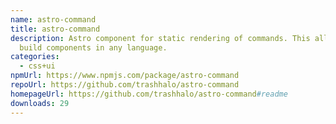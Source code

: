 ```yaml
---
name: astro-command
title: astro-command
description: Astro component for static rendering of commands. This allows you
  build components in any language.
categories:
  - css+ui
npmUrl: https://www.npmjs.com/package/astro-command
repoUrl: https://github.com/trashhalo/astro-command
homepageUrl: https://github.com/trashhalo/astro-command#readme
downloads: 29
---
```

